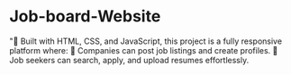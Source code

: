 # Job-board-Website
"🚀 Built with HTML, CSS, and JavaScript, this project is a fully responsive platform where: 🔹 Companies can post job listings and create profiles. 🔹 Job seekers can search, apply, and upload resumes effortlessly.
